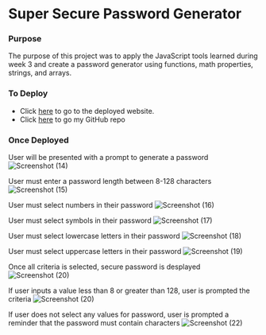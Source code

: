 # Super Secure Password Generator 

### Purpose

The purpose of this project was to apply the JavaScript tools learned during week 3 and create a password generator using functions, math properties, strings, and arrays. 

### To Deploy 

- Click [here](quora.com/profile/Ashish-Kulkarni-100) to go to the deployed website.
- Click [here](quora.com/profile/Ashish-Kulkarni-100) to go my GitHub repo

### Once Deployed 

User will be presented with a prompt to generate a password
![Screenshot (14)](https://user-images.githubusercontent.com/110429983/201189868-3d29ddd8-4362-4eb7-b4c7-76c8884890cc.png)

User must enter a password length between 8-128 characters
![Screenshot (15)](https://user-images.githubusercontent.com/110429983/201189937-93d94431-9be4-49d0-a1f1-0f9de7f0162b.png)

User must select numbers in their password
![Screenshot (16)](https://user-images.githubusercontent.com/110429983/201190018-afdf7a84-2ec8-4aa6-81fd-6f9d3b56136c.png)

User must select symbols in their password
![Screenshot (17)](https://user-images.githubusercontent.com/110429983/201190200-8a71040b-7104-40fb-94d4-6f10ae3986c0.png)

User must select lowercase letters in their password
![Screenshot (18)](https://user-images.githubusercontent.com/110429983/201190278-d0350f75-ec82-46d8-89b6-87781dec7166.png)

User must select uppercase letters in their password
![Screenshot (19)](https://user-images.githubusercontent.com/110429983/201190346-d6bffaf7-e363-4fb4-8f4c-37990547faf3.png)

Once all criteria is selected, secure password is desplayed
![Screenshot (20)](https://user-images.githubusercontent.com/110429983/201190436-aacfc445-1876-4af2-a9ac-d3874ed98ca5.png)

If user inputs a value less than 8 or greater than 128, user is prompted the criteria 
![Screenshot (20)](https://user-images.githubusercontent.com/110429983/201190512-87e5b74d-d5f7-431d-a9e0-0d3c80402283.png)

If user does not select any values for password, user is prompted a reminder that the password must contain characters
![Screenshot (22)](https://user-images.githubusercontent.com/110429983/201190679-76231e06-b0ee-4492-87ae-f16f9aeb9f54.png)


